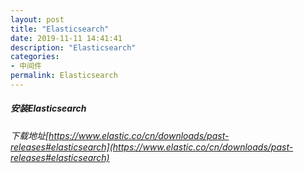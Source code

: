 ```yaml
---
layout: post
title: "Elasticsearch"
date: 2019-11-11 14:41:41
description: "Elasticsearch"
categories:
- 中间件
permalink: Elasticsearch
---
```

##### 安装Elasticsearch

###### 下载地址[https://www.elastic.co/cn/downloads/past-releases#elasticsearch](https://www.elastic.co/cn/downloads/past-releases#elasticsearch)
